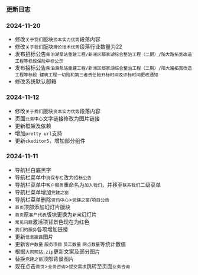 ### 更新日志
### 2024-11-20
* 修改`关于我们`版块`资本实力优势`段落内容
* 修改`关于我们`版块`理论技术优势`段落行业数量为22
* 发布招标公告`柴泊湖泵站重建工程/新洲区鄢家湖综合整治工程（二期）/阳大路拓宽改造工程等标段保险中标公示`
* 发布招标公告`柴泊湖泵站重建工程/新洲区鄢家湖综合整治工程（二期）/阳大路拓宽改造工程等标段 建筑工程一切险和第三者责任险开标时间及评标时间更改通知`
* 修改系统默认邮箱

### 2024-11-12
* 修改`关于我们`版块`资本实力优势`段落内容
* 页面`业务中心`文字链接修改为图片链接
* 更新框架及依赖
* 增加`pretty url`支持
* 更新`ckeditor5`，增加部分组件

### 2024-11-11
* 导航栏白底黑字
* 导航栏菜单中`消保专栏`改为`招标公告`
* 导航栏菜单中`客户服务`重命名为`加入我们`，并移至`联系我们`二级菜单
* 导航栏菜单增加`党建之窗`
* 导航栏菜单删除`资讯中心`>`党建之窗`/`项目公告`
* `首页`顶部添加幻灯片版块
* `首页`原`客户代表`版块更换为`新闻`幻灯片
* `常见问题`激活项背景色现在为红色
* `我们的服务`各项增加链接
* 更新`信息披露`图片
* 更新`客户数量` `服务项目` `员工数量` `网点数量`等统计数值
* 根据`大同网站.zip`更新文案及部分图片
* 替换`党建之窗`顶部背景图片
* 现在点击`首页`>`业务咨询`>`提交需求`跳转至页面`业务咨询`
